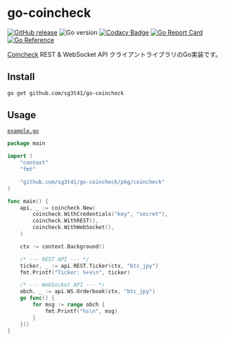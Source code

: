 # go-coincheck

[![GitHub release](https://img.shields.io/github/v/release/sg3t41/go-coincheck?include_prereleases)](https://github.com/sg3t41/go-coincheck/releases)
![Go version](https://img.shields.io/github/go-mod/go-version/sg3t41/go-coincheck?style=flat-square)
[![Codacy Badge](https://app.codacy.com/project/badge/Grade/db340dce37434e5bbef6b2261eb8fb8d)](https://app.codacy.com/gh/sg3t41/go-coincheck/dashboard?utm_source=gh&utm_medium=referral&utm_content=&utm_campaign=Badge_grade)
[![Go Report Card](https://goreportcard.com/badge/github.com/sg3t41/go-coincheck)](https://goreportcard.com/report/github.com/sg3t41/go-coincheck)
[![Go Reference](https://pkg.go.dev/badge/github.com/sg3t41/go-coincheck/v2.svg)](https://pkg.go.dev/github.com/sg3t41/go-coincheck)


[Coincheck](https://coincheck.com/) REST & WebSocket API クライアントライブラリのGo実装です。

## Install

```sh
go get github.com/sg3t41/go-coincheck
```

## Usage
[`example.go`](https://github.com/sg3t41/go-coincheck/blob/main/example.go)
```go
package main

import (
	"context"
	"fmt"

	"github.com/sg3t41/go-coincheck/pkg/coincheck"
)

func main() {
	api, _ := coincheck.New(
		coincheck.WithCredentials("key", "secret"),
		coincheck.WithREST(),
		coincheck.WithWebSocket(),
	)

	ctx := context.Background()

	/* --- REST API --- */
	ticker, _ := api.REST.Ticker(ctx, "btc_jpy")
	fmt.Printf("Ticker: %+v\n", ticker)

	/* --- WebSocket API --- */
	obch, _ := api.WS.Orderbook(ctx, "btc_jpy")
	go func() {
		for msg := range obch {
			fmt.Printf("%s\n", msg)
		}
	}()
}
```
